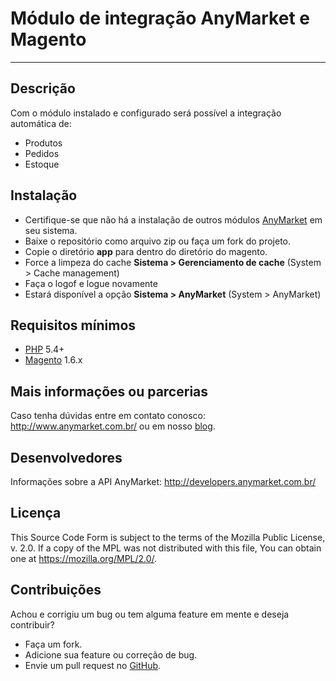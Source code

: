 Módulo de integração AnyMarket e Magento
===========================================
---
Descrição
---------
Com o módulo instalado e configurado será possível a integração automática de:

 - Produtos
 - Pedidos
 - Estoque

Instalação
----------
 - Certifique-se que não há a instalação de outros módulos [AnyMarket] em seu sistema.
 - Baixe o repositório como arquivo zip ou faça um fork do projeto.
 - Copie o diretório **app** para dentro do diretório do magento.
 - Force a limpeza do cache **Sistema > Gerenciamento de cache** (System > Cache management)
 - Faça o logof e logue novamente
 - Estará disponível a opção **Sistema > AnyMarket** (System > AnyMarket)
 
Requisitos mínimos
------------------
 - [PHP] 5.4+
 - [Magento] 1.6.x 
  
 
Mais informações ou parcerias
--------
Caso tenha dúvidas entre em contato conosco: http://www.anymarket.com.br/ ou em nosso [blog].

Desenvolvedores
----
Informações sobre a API AnyMarket: http://developers.anymarket.com.br/
 
Licença
-------
This Source Code Form is subject to the terms of the Mozilla Public License, v. 2.0. If a copy of the MPL was not distributed with this file, You can obtain one at https://mozilla.org/MPL/2.0/.

Contribuições
-------------
Achou e corrigiu um bug ou tem alguma feature em mente e deseja contribuir?

 * Faça um fork.
 * Adicione sua feature ou correção de bug.
 * Envie um pull request no [GitHub].


 [Magento]: https://www.magentocommerce.com/
 [PHP]: http://www.php.net/
 [AnyMarket]: http://www.anymarket.com.br
 [GitHub]: https://github.com/AnyMarket/magento
 [blog]: http://marketplace.anymarket.com.br/ 